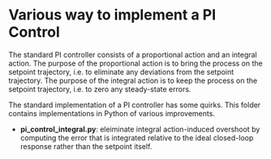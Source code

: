 # Various way to implement a PI Control

The standard PI controller consists of a proportional action and an integral action. The purpose of the proportional action is to bring the process on the setpoint trajectory, i.e. to eliminate any deviations from the setpoint trajectory. 
The purpose of the integral action is to keep the process on the setpoint trajectory, i.e. to zero any steady-state errors.

The standard implementation of a PI controller has some quirks. This folder contains implementations in Python of various improvements.
* **pi_control_integral.py**: eleiminate integral action-induced overshoot by computing the error that is integrated relative to the ideal closed-loop response rather than the setpoint itself. 
